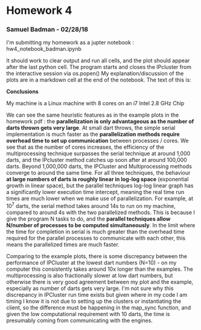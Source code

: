 # Homework 4

### Samuel Badman - 02/28/18

I'm submitting my homework as a jupter notebook :
 hw4_notebook_badman.ipynb
 
It should work to clear output and run all cells, and the plot should appear 
after the last python cell. The program starts and closes the IPcluster 
from the interactive session via os.popen()
My explanation/discussion of the plots are in a 
markdown cell at the end of the notebook. The text of this is:


__Conclusions__

My machine is a Linux machine with 8 cores on an i7 Intel 2.8 GHz Chip

We can see the same heuristic features as in the example plots in the homework pdf : the __parallelization is only advantageous as the number of darts thrown gets very large__. At small dart throws, the simple serial implementation is much faster as the __parallelization methods require overhead time to set up communication__ between processes / cores. We see that as the number of cores increases, the efficiency of the multiprocessing technique surpasses the serial technique at around 1,000 darts, and the IPcluster method catches up soon after at around 100,000 darts. Beyond 1,000,000 darts, the IPCluster and Multiprocessing methods converge to around the same time. For all three techniques, the behaviour __at large numbers of darts is roughly linear in log-log space__ (exponential growth in linear space), but the parallel techniques log-log linear graph has a significantly lower execution time intercept, meaning the real time run times are much lower when we make use of parallelization. For example, at $10^7$ darts, the serial method takes around 14s to run on my machine, compared to around 4s with the two parallelized methods. This is because I give the program N tasks to do, and the __parallel techniques allow N/number of processes to be computed simultaneously__. In the limit where the time for completion in serial is much greater than the overhead time required for the parallel processes to communicate with each other, this means the parallelized times are much faster.

Comparing to the example plots, there is some discrepancy between the performance of IPCluster at the lowest dart numbers (N=10) - on my computer this consistently takes around 10x longer than the examples. The multiprocessing is also fractionally slower at low dart numbers, but otherwise there is very good agreement between my plot and the example, especially as number of darts gets very large. I'm not sure why this discrepancy in IPCluster run time exists but given where in my code I am timing I know it is not due to setting up the clusters or instantiating the client, so the difference must be happening in the map_sync function, and given the low computational requirement with 10 darts, the time is presumably coming from communicating with the engines.



